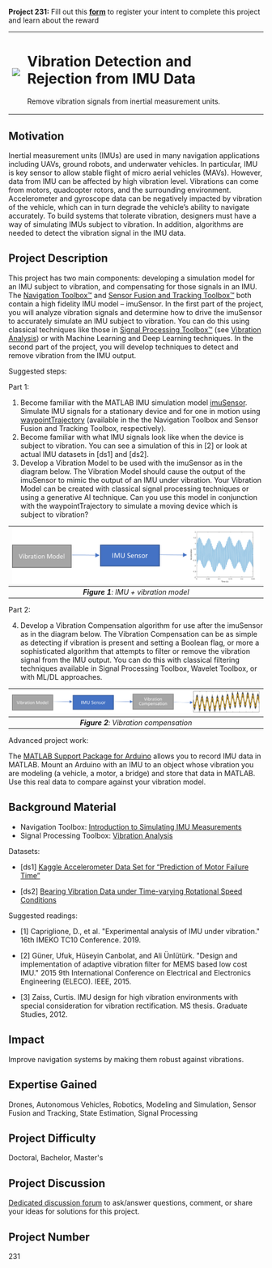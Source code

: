 **Project 231:** Fill out this <strong>[form](https://forms.office.com/Pages/ResponsePage.aspx?id=ETrdmUhDaESb3eUHKx3B5lOTzSa_A6lPqq2LJKzvpM5UMTBZRkc4UTRETjFERVRDWllQRE40OUFSQS4u)</strong> to  register your intent to complete this project and learn about the reward

<table>
<td><img src="https://gist.githubusercontent.com/robertogl/e0115dc303472a9cfd52bbbc8edb7665/raw/vibration.png"  width=500 /></td>
<td><p><h1>Vibration Detection and Rejection from IMU Data</h1></p>
<p>Remove vibration signals from inertial measurement units.</p>
</table>

## Motivation

Inertial measurement units (IMUs) are used in many navigation applications including UAVs, ground robots, and underwater vehicles. In particular, IMU is key sensor to allow stable flight of micro aerial vehicles (MAVs). However, data from IMU can be affected by high vibration level. Vibrations can come from motors, quadcopter rotors, and the surrounding environment. Accelerometer and gyroscope data can be negatively impacted by vibration of the vehicle, which can in turn degrade the vehicle’s ability to navigate accurately. To build systems that tolerate vibration, designers must have a way of simulating IMUs subject to vibration. In addition, algorithms are needed to detect the vibration signal in the IMU data.

## Project Description

 This project has two main components: developing a simulation model for an IMU subject to vibration, and compensating for those signals in an IMU. The [Navigation Toolbox™](https://www.mathworks.com/products/navigation.html) and [Sensor Fusion and Tracking Toolbox™](https://www.mathworks.com/products/sensor-fusion-and-tracking.html) both contain a high fidelity IMU model – imuSensor. In the first part of the project, you will analyze vibration signals and determine how to drive the imuSensor to accurately simulate an IMU subject to vibration. You can do this using classical techniques like those in [Signal Processing Toolbox™](https://www.mathworks.com/products/signal.html) (see [Vibration Analysis](https://www.mathworks.com/help/signal/vibration-analysis.html?s_tid=CRUX_lftnav)) or with Machine Learning and Deep Learning techniques. In the second part of the project, you will develop techniques to detect and remove vibration from the IMU output.

Suggested steps:

Part 1:

1.	Become familiar with the MATLAB IMU simulation model [imuSensor](https://www.mathworks.com/help/nav/ref/imusensor-system-object.html). Simulate IMU signals for a stationary device and for one in motion using [waypointTrajectory](https://www.mathworks.com/help/fusion/ref/waypointtrajectory-system-object.html) (available in the the Navigation Toolbox and Sensor Fusion and Tracking Toolbox, respectively).
2.	Become familiar with what IMU signals look like when the device is subject to vibration. You can see a simulation of this in [2] or look at actual IMU datasets in [ds1] and [ds2].
3.	Develop a Vibration Model to be used with the imuSensor as in the diagram below. The Vibration Model should cause the output of the imuSensor to mimic the output of an IMU under vibration. Your Vibration Model can be created with classical signal processing techniques or using a generative AI technique. Can you use this model in conjunction with the waypointTrajectory to simulate a moving device which is subject to vibration?

| ![vibrationModel ](vibrationModel.png) | 
|:--:| 
| ***Figure 1**: IMU + vibration model* |

Part 2:

4.	Develop a Vibration Compensation algorithm for use after the imuSensor as in the diagram below. The Vibration Compensation can be as simple as detecting if vibration is present and setting a Boolean flag, or more a sophisticated algorithm that attempts to filter or remove the vibration signal from the IMU output. You can do this with classical filtering techniques available in Signal Processing Toolbox, Wavelet Toolbox, or with ML/DL approaches.

| ![vibrationCompensation](VibrationCompensation.png) | 
|:--:| 
| ***Figure 2**: Vibration compensation* |

Advanced project work:
 
The [MATLAB Support Package for Arduino](https://www.mathworks.com/matlabcentral/fileexchange/47522-matlab-support-package-for-arduino-hardware) allows you to record IMU data in MATLAB. Mount an Arduino with an IMU to an object whose vibration you are modeling (a vehicle, a motor, a bridge) and store that data in MATLAB. Use this real data to compare against your vibration model.


## Background Material
 
- Navigation Toolbox: [Introduction to Simulating IMU Measurements](https://www.mathworks.com/help/nav/ug/introduction-to-simulating-imu-measurements.html)
- Signal Processing Toolbox: [Vibration Analysis](https://www.mathworks.com/help/signal/vibration-analysis.html?s_tid=CRUX_lftnav) 

Datasets:

- [ds1] [Kaggle Accelerometer Data Set for “Prediction of Motor Failure Time”](https://www.kaggle.com/datasets/dhinaharp/accelerometer-data-set)

- [ds2] [Bearing Vibration Data under Time-varying Rotational Speed Conditions](https://data.mendeley.com/datasets/v43hmbwxpm/2)

Suggested readings:

- [1]	Capriglione, D., et al. "Experimental analysis of IMU under vibration." 16th IMEKO TC10 Conference. 2019.

- [2]	Güner, Ufuk, Hüseyin Canbolat, and Ali Ünlütürk. "Design and implementation of adaptive vibration filter for MEMS based low cost IMU." 2015 9th International Conference on Electrical and Electronics Engineering (ELECO). IEEE, 2015.

- [3]	Zaiss, Curtis. IMU design for high vibration environments with special consideration for vibration rectification. MS thesis. Graduate Studies, 2012.


## Impact

 Improve navigation systems by making them robust against vibrations.

## Expertise Gained 

Drones, Autonomous Vehicles, Robotics, Modeling and Simulation, Sensor Fusion and Tracking, State Estimation, Signal Processing


## Project Difficulty

Doctoral, Bachelor, Master's

## Project Discussion

[Dedicated discussion forum](https://github.com/mathworks/MathWorks-Excellence-in-Innovation/discussions/65) to ask/answer questions, comment, or share your ideas for solutions for this project.

## Project Number

231
